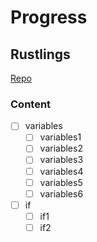# Progress

## Rustlings
[Repo](https://github.com/rust-lang/rustlings)

### Content
- [ ] variables
    - [ ] variables1
    - [ ] variables2
    - [ ] variables3
    - [ ] variables4
    - [ ] variables5
    - [ ] variables6
- [ ] if 
    - [ ] if1
    - [ ] if2